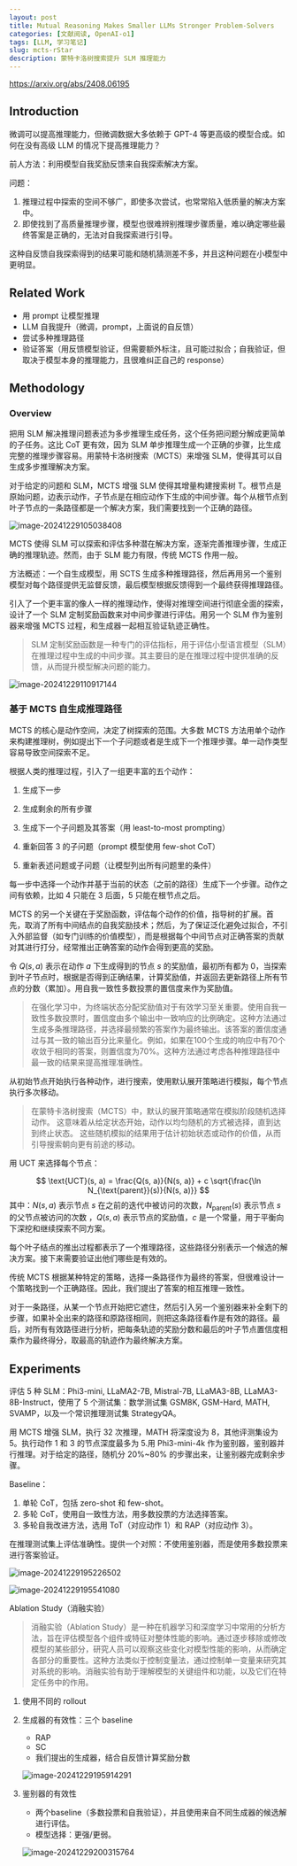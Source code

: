 ```yaml
---
layout: post
title: Mutual Reasoning Makes Smaller LLMs Stronger Problem-Solvers
categories: [文献阅读, OpenAI-o1]
tags: [LLM, 学习笔记]
slug: mcts-rStar
description: 蒙特卡洛树搜索提升 SLM 推理能力
---
```


https://arxiv.org/abs/2408.06195

## Introduction

微调可以提高推理能力，但微调数据大多依赖于 GPT-4 等更高级的模型合成。如何在没有高级 LLM 的情况下提高推理能力？

前人方法：利用模型自我奖励反馈来自我探索解决方案。

问题：

1. 推理过程中探索的空间不够广，即使多次尝试，也常常陷入低质量的解决方案中。
2. 即使找到了高质量推理步骤，模型也很难辨别推理步骤质量，难以确定哪些最终答案是正确的，无法对自我探索进行引导。

这种自反馈自我探索得到的结果可能和随机猜测差不多，并且这种问题在小模型中更明显。

## Related Work

- 用 prompt 让模型推理
- LLM 自我提升（微调，prompt，上面说的自反馈）
- 尝试多种推理路径
- 验证答案（用反馈模型验证，但需要额外标注，且可能过拟合；自我验证，但取决于模型本身的推理能力，且很难纠正自己的 response）

## Methodology

### Overview

把用 SLM 解决推理问题表述为多步推理生成任务，这个任务把问题分解成更简单的子任务。这比 CoT 更有效，因为 SLM 单步推理生成一个正确的步骤，比生成完整的推理步骤容易。用蒙特卡洛树搜索（MCTS）来增强 SLM，使得其可以自生成多步推理解决方案。

对于给定的问题和 SLM，MCTS 增强 SLM 使得其增量构建搜索树 T。根节点是原始问题，边表示动作，子节点是在相应动作下生成的中间步骤。每个从根节点到叶子节点的一条路径都是一个解决方案，我们需要找到一个正确的路径。

![image-20241229105038408](./../images/2024-12-29-rStar/image-20241229105038408.png)

MCTS 使得 SLM 可以探索和评估多种潜在解决方案，逐渐完善推理步骤，生成正确的推理轨迹。然而，由于 SLM 能力有限，传统 MCTS 作用一般。

方法概述：一个自生成模型，用 SCTS 生成多种推理路径，然后再用另一个鉴别模型对每个路径提供无监督反馈，最后模型根据反馈得到一个最终获得推理路径。

引入了一个更丰富的像人一样的推理动作，使得对推理空间进行彻底全面的探索，设计了一个 SLM 定制奖励函数来对中间步骤进行评估。用另一个 SLM 作为鉴别器来增强 MCTS 过程，和生成器一起相互验证轨迹正确性。

> SLM 定制奖励函数是一种专门的评估指标，用于评估小型语言模型（SLM）在推理过程中生成的中间步骤。其主要目的是在推理过程中提供准确的反馈，从而提升模型解决问题的能力。

![image-20241229110917144](./../images/2024-12-29-rStar/image-20241229110917144.png)

### 基于 MCTS 自生成推理路径

MCTS 的核心是动作空间，决定了树探索的范围。大多数 MCTS 方法用单个动作来构建推理树，例如提出下一个子问题或者是生成下一个推理步骤。单一动作类型容易导致空间探索不足。

根据人类的推理过程，引入了一组更丰富的五个动作：

1. 生成下一步
2. 生成剩余的所有步骤
3. 生成下一个子问题及其答案（用 least-to-most prompting）
4. 重新回答 3 的子问题（prompt 模型使用 few-shot CoT）

5. 重新表述问题或子问题（让模型列出所有问题里的条件）

每一步中选择一个动作并基于当前的状态（之前的路径）生成下一个步骤。动作之间有依赖，比如 4 只能在 3 后面，5 只能在根节点之后。

MCTS 的另一个关键在于奖励函数，评估每个动作的价值，指导树的扩展。首先，取消了所有中间结点的自我奖励技术；然后，为了保证泛化避免过拟合，不引入外部监督（如专门训练的价值模型），而是根据每个中间节点对正确答案的贡献对其进行打分，经常推出正确答案的动作会得到更高的奖励。

令 $Q(s, a)$ 表示在动作 $a$ 下生成得到的节点 $s$ 的奖励值，最初所有都为 $0$，当探索到叶子节点时，根据是否得到正确结果，计算奖励值，并返回去更新路径上所有节点的分数（累加）。用自我一致性多数投票的置信度来作为奖励值。

> 在强化学习中，为终端状态分配奖励值对于有效学习至关重要。使用自我一致性多数投票时，置信度由多个输出中一致响应的比例确定。这种方法通过生成多条推理路径，并选择最频繁的答案作为最终输出。该答案的置信度通过与其一致的输出百分比来量化。例如，如果在100个生成的响应中有70个收敛于相同的答案，则置信度为70%。这种方法通过考虑各种推理路径中最一致的结果来提高推理准确性。

从初始节点开始执行各种动作，进行搜索，使用默认展开策略进行模拟，每个节点执行多次移动。

> 在蒙特卡洛树搜索（MCTS）中，默认的展开策略通常在模拟阶段随机选择动作。 这意味着从给定状态开始，动作以均匀随机的方式被选择，直到达到终止状态。 这些随机模拟的结果用于估计初始状态或动作的价值，从而引导搜索朝向更有前途的移动。

用 UCT 来选择每个节点：

$$
\text{UCT}(s, a) = \frac{Q(s, a)}{N(s, a)} + c \sqrt{\frac{\ln N_{\text{parent}}(s)}{N(s, a)}}
$$
其中：$N(s, a)$ 表示节点 $s$ 在之前的迭代中被访问的次数，$N_{\text{parent}}(s)$ 表示节点 $s$ 的父节点被访问的次数 ，$Q(s, a)$ 表示节点的奖励值，$c$ 是一个常量，用于平衡向下深挖和继续探索不同方案。

每个叶子结点的推出过程都表示了一个推理路径，这些路径分别表示一个候选的解决方案。接下来需要验证出他们哪些是有效的。

传统 MCTS 根据某种特定的策略，选择一条路径作为最终的答案，但很难设计一个策略找到一个正确路径。因此，我们提出了答案的相互推理一致性。

对于一条路径，从某一个节点开始把它遮住，然后引入另一个鉴别器来补全剩下的步骤，如果补全出来的路径和原路径相同，则把这条路径看作是有效的路径。最后，对所有有效路径进行分析，把每条轨迹的奖励分数和最后的叶子节点置信度相乘作为最终得分，取最高的轨迹作为最终解决方案。

## Experiments

评估 5 种 SLM：Phi3-mini, LLaMA2-7B, Mistral-7B, LLaMA3-8B, LLaMA3-8B-Instruct，使用了 5 个测试集：数学测试集 GSM8K, GSM-Hard, MATH, SVAMP，以及一个常识推理测试集 StrategyQA。

用 MCTS 增强 SLM，执行 32 次推理，MATH 将深度设为 8，其他评测集设为 5。执行动作 1 和 3 的节点深度最多为 5.用 Phi3-mini-4k 作为鉴别器，鉴别器并行推理。对于给定的路径，随机分 20%~80% 的步骤出来，让鉴别器完成剩余步骤。

Baseline：

1. 单轮 CoT，包括 zero-shot 和 few-shot。
2. 多轮 CoT，使用自一致性方法，用多数投票的方法选择答案。
3. 多轮自我改进方法，选用 ToT（对应动作 1）和 RAP（对应动作 3）。

在推理测试集上评估准确性。提供一个对照：不使用鉴别器，而是使用多数投票来进行答案验证。

![image-20241229195226502](./../images/2024-12-29-rStar/image-20241229195226502.png)

![image-20241229195541080](./../images/2024-12-29-rStar/image-20241229195541080.png)

Ablation Study（消融实验）

> 消融实验（Ablation Study）是一种在机器学习和深度学习中常用的分析方法，旨在评估模型各个组件或特征对整体性能的影响。通过逐步移除或修改模型的某些部分，研究人员可以观察这些变化对模型性能的影响，从而确定各部分的重要性。这种方法类似于控制变量法，通过控制单一变量来研究其对系统的影响。消融实验有助于理解模型的关键组件和功能，以及它们在特定任务中的作用。

1. 使用不同的 rollout

2. 生成器的有效性：三个 baseline

   - RAP
   - SC
   - 我们提出的生成器，结合自反馈计算奖励分数

   ![image-20241229195914291](./../images/2024-12-29-rStar/image-20241229195914291.png)

3. 鉴别器的有效性

   - 两个baseline（多数投票和自我验证），并且使用来自不同生成器的候选解进行评估。
   - 模型选择：更强/更弱。

   ![image-20241229200315764](./../images/2024-12-29-rStar/image-20241229200315764.png)